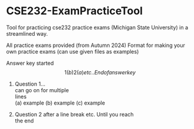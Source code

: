 # CSE232-ExamPracticeTool
Tool for practicing cse232 practice exams (Michigan State University) in a streamlined way.

All practice exams provided (from Autumn 2024)
Format for making your own practice exams (can use given files as examples)   

Answer key started$$  
1 (b)  
2 (a)  
etc..  
End of answer key$$  
1. Question 1...  
can go on for multiple  
lines  
(a) example
(b) example
(c) example

2. Question 2
after a line
break
etc.
Until you reach  
the end  
